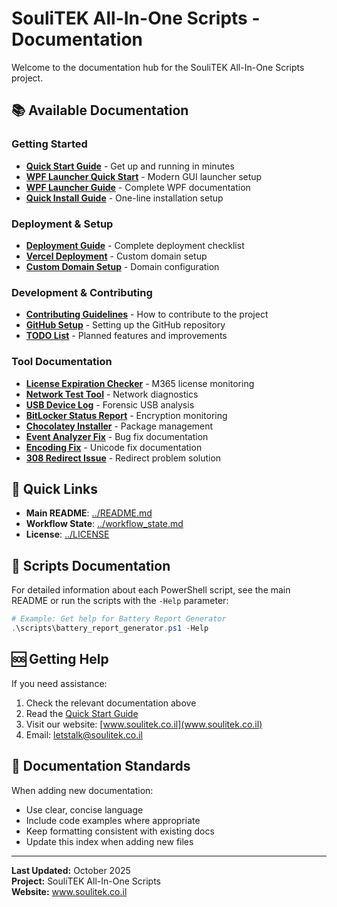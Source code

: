 # SouliTEK All-In-One Scripts - Documentation

Welcome to the documentation hub for the SouliTEK All-In-One Scripts project.

## 📚 Available Documentation

### Getting Started
- **[Quick Start Guide](QUICK_START.md)** - Get up and running in minutes
- **[WPF Launcher Quick Start](WPF_QUICK_START.md)** - Modern GUI launcher setup
- **[WPF Launcher Guide](WPF_LAUNCHER_GUIDE.md)** - Complete WPF documentation
- **[Quick Install Guide](QUICK_INSTALL.md)** - One-line installation setup

### Deployment & Setup
- **[Deployment Guide](DEPLOYMENT_GUIDE.md)** - Complete deployment checklist
- **[Vercel Deployment](VERCEL_DEPLOYMENT.md)** - Custom domain setup
- **[Custom Domain Setup](CUSTOM_DOMAIN_SETUP.md)** - Domain configuration

### Development & Contributing
- **[Contributing Guidelines](CONTRIBUTING.md)** - How to contribute to the project
- **[GitHub Setup](GITHUB_SETUP.md)** - Setting up the GitHub repository
- **[TODO List](TODO.md)** - Planned features and improvements

### Tool Documentation
- **[License Expiration Checker](LICENSE_EXPIRATION_CHECKER.md)** - M365 license monitoring
- **[Network Test Tool](NETWORK_TEST_TOOL.md)** - Network diagnostics
- **[USB Device Log](USB_DEVICE_LOG.md)** - Forensic USB analysis
- **[BitLocker Status Report](BITLOCKER_STATUS_REPORT.md)** - Encryption monitoring
- **[Chocolatey Installer](CHOCO_INSTALLER.md)** - Package management
- **[Event Analyzer Fix](EVENT_ANALYZER_FIX.md)** - Bug fix documentation
- **[Encoding Fix](ENCODING_FIX.md)** - Unicode fix documentation
- **[308 Redirect Issue](308_REDIRECT_ISSUE.md)** - Redirect problem solution

## 🔗 Quick Links

- **Main README**: [../README.md](../README.md)
- **Workflow State**: [../workflow_state.md](../workflow_state.md)
- **License**: [../LICENSE](../LICENSE)

## 📁 Scripts Documentation

For detailed information about each PowerShell script, see the main README or run the scripts with the `-Help` parameter:

```powershell
# Example: Get help for Battery Report Generator
.\scripts\battery_report_generator.ps1 -Help
```

## 🆘 Getting Help

If you need assistance:

1. Check the relevant documentation above
2. Read the [Quick Start Guide](QUICK_START.md)
3. Visit our website: [www.soulitek.co.il](www.soulitek.co.il)
4. Email: letstalk@soulitek.co.il

## 📝 Documentation Standards

When adding new documentation:
- Use clear, concise language
- Include code examples where appropriate
- Keep formatting consistent with existing docs
- Update this index when adding new files

---

**Last Updated:** October 2025  
**Project:** SouliTEK All-In-One Scripts  
**Website:** www.soulitek.co.il

